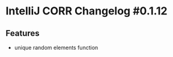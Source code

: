 <h1>IntelliJ CORR Changelog #0.1.12</h1>
<h2>Features</h2>
<ul>
    <li>unique random elements function</li>
</ul>